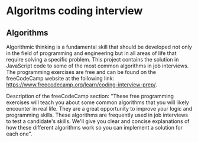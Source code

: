 # Algoritms coding interview
## Algorithms

Algorithmic thinking is a fundamental skill that should be developed not only in the field of programming and engineering but in all areas of life that require solving a specific problem. This project contains the solution in JavaScript code to some of the most common algorithms in job interviews. The programming exercises are free and can be found on the freeCodeCamp website at the following link: https://www.freecodecamp.org/learn/coding-interview-prep/.

Description of the freeCodeCamp section: "These free programming exercises will teach you about some common algorithms that you will likely encounter in real life. They are a great opportunity to improve your logic and programming skills. These algorithms are frequently used in job interviews to test a candidate's skills. We'll give you clear and concise explanations of how these different algorithms work so you can implement a solution for each one".


